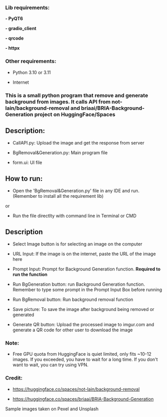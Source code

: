 ### **Lib requirements:**

  **- PyQT6**

  **- gradio_client**

  **- qrcode**

  **- httpx**

  
### Other requirements:
  
  - Python 3.10 or 3.11
  
  - Internet


### This is a small python program that remove and generate background from images. It calls API from not-lain/background-removal and briaai/BRIA-Background-Generation project on HuggingFace/Spaces


## **Description:**

  - CallAPI.py: Upload the image and get the response from server
  
  - BgRemoval&Generation.py: Main program file
  
  - form.ui: UI file

## **How to run:**

  - Open the 'BgRemoval&Generation.py' file in any IDE and run. (Remember to install all the requirement lib)
  
  or
  
  - Run the file directlty with command line in Terminal or CMD

 ## **Description**
 
 - Select Image button is for selecting an image on the computer
 
 - URL Input: If the image is on the internet, paste the URL of the image here
 
 - Prompt Input: Prompt for Background Generation function. **Required to run the function**
 
 - Run BgGeneration button: run Background Generation function. Remember to type some prompt in the Prompt Input Box before running
 
 - Run BgRemoval button: Run background removal function
 
 - Save picture: To save the image after background being removed or generated

 - Generate QR button: Upload the processed image to imgur.com and generate a QR code for other user to download the image

### **Note:**

- Free GPU quota from HuggingFace is quiet limited, only fits ~10-12 images. If you exceeded, you have to wait for a long time. If you don't want to wait, you can try using VPN. 

### Credit: 

- https://huggingface.co/spaces/not-lain/background-removal

- https://huggingface.co/spaces/briaai/BRIA-Background-Generation


Sample images taken on Pexel and Unsplash
